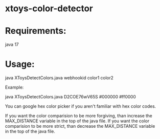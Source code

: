 # xtoys-color-detector

# Requirements: 

java 17

# Usage:

java XToysDetectColors.java webhookid color1 color2
  
Example:
  
java XToysDetectColors.java D2COE76wV65S #000000 #ff0000

You can google hex color picker if you aren't familiar with hex color codes.

If you want the color comparision to be more forgiving, than increase the MAX_DISTANCE variable in the top of the java file.
If you want the color comparision to be more strict, than decrease the MAX_DISTANCE variable in the top of the java file.

